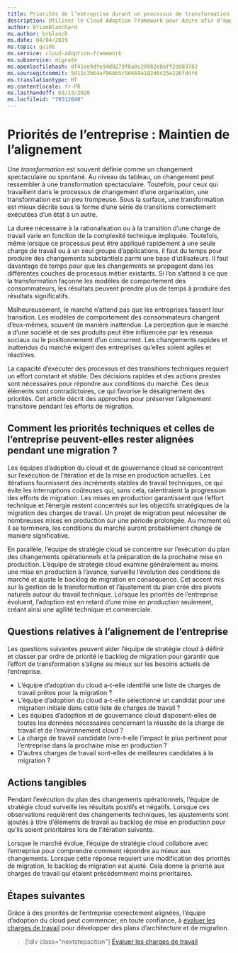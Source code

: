 ```yaml
---
title: Priorités de l’entreprise durant un processus de transformation
description: Utilisez le Cloud Adoption Framework pour Azure afin d’apprendre à maintenir l’alignement de l’entreprise durant le processus de transformation à long terme.
author: BrianBlanchard
ms.author: brblanch
ms.date: 04/04/2019
ms.topic: guide
ms.service: cloud-adoption-framework
ms.subservice: migrate
ms.openlocfilehash: df41ee9dfe94d0279f8a0c29982e8aff2dd83782
ms.sourcegitcommit: 5411c3b64af966b5c56669a182d6425e226fd4f6
ms.translationtype: HT
ms.contentlocale: fr-FR
ms.lasthandoff: 03/13/2020
ms.locfileid: "79312048"
---
```

# <a name="business-priorities-maintaining-alignment"></a>Priorités de l’entreprise : Maintien de l’alignement

Une *transformation* est souvent définie comme un changement spectaculaire ou spontané. Au niveau du tableau, un changement peut ressembler à une transformation spectaculaire. Toutefois, pour ceux qui travaillent dans le processus de changement d’une organisation, une transformation est un peu trompeuse. Sous la surface, une transformation est mieux décrite sous la forme d’une série de transitions correctement exécutées d’un état à un autre.

La durée nécessaire à la rationalisation ou à la transition d’une charge de travail varie en fonction de la complexité technique impliquée. Toutefois, même lorsque ce processus peut être appliqué rapidement à une seule charge de travail ou à un seul groupe d’applications, il faut du temps pour produire des changements substantiels parmi une base d’utilisateurs. Il faut davantage de temps pour que les changements se propagent dans les différentes couches de processus métier existants. Si l’on s’attend à ce que la transformation façonne les modèles de comportement des consommateurs, les résultats peuvent prendre plus de temps à produire des résultats significatifs.

Malheureusement, le marché n’attend pas que les entreprises fassent leur transition. Les modèles de comportement des consommateurs changent d’eux-mêmes, souvent de manière inattendue. La perception que le marché a d’une société et de ses produits peut être influencée par les réseaux sociaux ou le positionnement d’un concurrent. Les changements rapides et inattendus du marché exigent des entreprises qu’elles soient agiles et réactives.

La capacité d’exécuter des processus et des transitions techniques requiert un effort constant et stable. Des décisions rapides et des actions prestes sont nécessaires pour répondre aux conditions du marché. Ces deux éléments sont contradictoires, ce qui favorise le désalignement des priorités. Cet article décrit des approches pour préserver l’alignement transitoire pendant les efforts de migration.

<!-- markdownlint-disable MD026 -->

## <a name="how-can-business-and-technical-priorities-stay-aligned-during-a-migration"></a>Comment les priorités techniques et celles de l’entreprise peuvent-elles rester alignées pendant une migration ?

Les équipes d’adoption du cloud et de gouvernance cloud se concentrent sur l’exécution de l’itération et de la mise en production actuelles. Les itérations fournissent des incréments stables de travail techniques, ce qui évite les interruptions coûteuses qui, sans cela, ralentiraient la progression des efforts de migration. Les mises en production garantissent que l’effort technique et l’énergie restent concentrés sur les objectifs stratégiques de la migration des charges de travail. Un projet de migration peut nécessiter de nombreuses mises en production sur une période prolongée. Au moment où il se terminera, les conditions du marché auront probablement changé de manière significative.

En parallèle, l’équipe de stratégie cloud se concentre sur l’exécution du plan des changements opérationnels et la préparation de la prochaine mise en production. L’équipe de stratégie cloud examine généralement au moins une mise en production à l’avance, surveille l’évolution des conditions de marché et ajuste le backlog de migration en conséquence. Cet accent mis sur la gestion de la transformation et l’ajustement du plan crée des pivots naturels autour du travail technique. Lorsque les priorités de l’entreprise évoluent, l’adoption est en retard d’une mise en production seulement, créant ainsi une agilité technique et commerciale.

## <a name="business-alignment-questions"></a>Questions relatives à l’alignement de l’entreprise

Les questions suivantes peuvent aider l’équipe de stratégie cloud à définir et classer par ordre de priorité le backlog de migration pour garantir que l’effort de transformation s’aligne au mieux sur les besoins actuels de l’entreprise.

- L’équipe d’adoption du cloud a-t-elle identifié une liste de charges de travail prêtes pour la migration ?
- L’équipe d’adoption du cloud a-t-elle sélectionné un candidat pour une migration initiale dans cette liste de charges de travail ?
- Les équipes d’adoption et de gouvernance cloud disposent-elles de toutes les données nécessaires concernant la réussite de la charge de travail et de l’environnement cloud ?
- La charge de travail candidate livre-t-elle l’impact le plus pertinent pour l’entreprise dans la prochaine mise en production ?
- D’autres charges de travail sont-elles de meilleures candidates à la migration ?

## <a name="tangible-actions"></a>Actions tangibles

Pendant l’exécution du plan des changements opérationnels, l’équipe de stratégie cloud surveille les résultats positifs et négatifs. Lorsque ces observations requièrent des changements techniques, les ajustements sont ajoutés à titre d’éléments de travail au backlog de mise en production pour qu’ils soient prioritaires lors de l’itération suivante.

Lorsque le marché évolue, l’équipe de stratégie cloud collabore avec l’entreprise pour comprendre comment répondre au mieux aux changements. Lorsque cette réponse requiert une modification des priorités de migration, le backlog de migration est ajusté. Cela donne la priorité aux charges de travail qui étaient précédemment moins prioritaires.

## <a name="next-steps"></a>Étapes suivantes

Grâce à des priorités de l’entreprise correctement alignées, l’équipe d’adoption du cloud peut commencer, en toute confiance, à [évaluer les charges de travail](./evaluate.md) pour développer des plans d’architecture et de migration.

> [!div class="nextstepaction"]
> [Évaluer les charges de travail](./evaluate.md)
